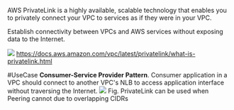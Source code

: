 AWS PrivateLink is a highly available, scalable technology that enables you to privately connect your VPC to services as if they were in your VPC.

Establish connectivity between VPCs and AWS services without exposing data to the Internet.

![](https://docs.aws.amazon.com/images/vpc/latest/privatelink/images/use-cases.png)
https://docs.aws.amazon.com/vpc/latest/privatelink/what-is-privatelink.html

#UseCase **Consumer-Service Provider Pattern**. Consumer application in a VPC should connect to another VPC's NLB to access application interface without traversing the Internet.
![](https://docs.aws.amazon.com/images/whitepapers/latest/building-scalable-secure-multi-vpc-network-infrastructure/images/aws-privatelink.png)
Fig. PrivateLink can be used when Peering cannot due to overlapping CIDRs